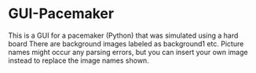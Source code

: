 # GUI-Pacemaker
This is a GUI for a pacemaker (Python) that was simulated using a hard board
There are background images labeled as background1 etc. Picture names might occur any parsing errors, but you can insert your own image instead to replace the image names shown. 

